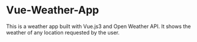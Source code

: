 # Vue-Weather-App
This is a weather app built with Vue.js3 and Open Weather API. It shows the weather of any location requested by the user.
